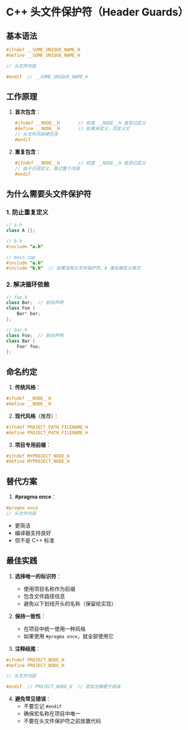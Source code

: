# C++ 头文件保护符（Header Guards）

## 基本语法

```cpp
#ifndef __SOME_UNIQUE_NAME_H
#define __SOME_UNIQUE_NAME_H

// 头文件内容

#endif  // __SOME_UNIQUE_NAME_H
```

## 工作原理

1. **首次包含**：
   ```cpp
   #ifndef __NODE__H       // 检查 __NODE__H 是否已定义
   #define __NODE__H       // 如果未定义，则定义它
   // 头文件内容被包含
   #endif
   ```

2. **重复包含**：
   ```cpp
   #ifndef __NODE__H       // 检查 __NODE__H 是否已定义
   // 由于已经定义，跳过整个内容
   #endif
   ```

## 为什么需要头文件保护符

### 1. 防止重复定义
```cpp
// a.h
class A {};

// b.h
#include "a.h"

// main.cpp
#include "a.h"
#include "b.h"  // 如果没有头文件保护符，A 类会被定义两次
```

### 2. 解决循环依赖
```cpp
// foo.h
class Bar;  // 前向声明
class Foo {
    Bar* bar;
};

// bar.h
class Foo;  // 前向声明
class Bar {
    Foo* foo;
};
```

## 命名约定

1. **传统风格**：
```cpp
#ifndef __NODE__H
#define __NODE__H
```

2. **现代风格**（推荐）：
```cpp
#ifndef PROJECT_PATH_FILENAME_H
#define PROJECT_PATH_FILENAME_H
```

3. **项目专用前缀**：
```cpp
#ifndef MYPROJECT_NODE_H
#define MYPROJECT_NODE_H
```

## 替代方案

1. **#pragma once**：
```cpp
#pragma once
// 头文件内容
```
- 更简洁
- 编译器支持良好
- 但不是 C++ 标准

## 最佳实践

1. **选择唯一的标识符**：
   - 使用项目名称作为前缀
   - 包含文件路径信息
   - 避免以下划线开头的名称（保留给实现）

2. **保持一致性**：
   - 在项目中统一使用一种风格
   - 如果使用 `#pragma once`，就全部使用它

3. **注释结尾**：
```cpp
#ifndef PROJECT_NODE_H
#define PROJECT_NODE_H

// 头文件内容

#endif  // PROJECT_NODE_H  // 添加注释便于阅读
```

4. **避免常见错误**：
   - 不要忘记 `#endif`
   - 确保宏名称在项目中唯一
   - 不要在头文件保护符之前放置代码
